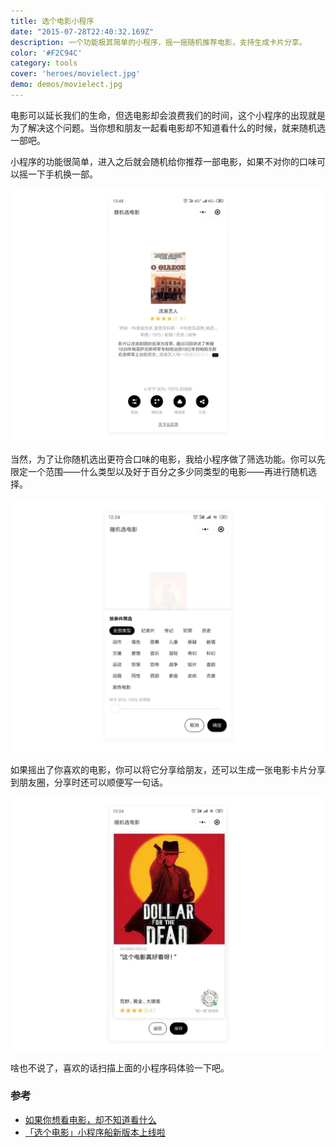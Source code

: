 ```yaml
---
title: 选个电影小程序
date: "2015-07-28T22:40:32.169Z"
description: 一个功能极其简单的小程序，摇一摇随机推荐电影，支持生成卡片分享。
color: '#F2C94C'
category: tools
cover: 'heroes/movielect.jpg'
demo: demos/movielect.jpg
---
```


电影可以延长我们的生命，但选电影却会浪费我们的时间，这个小程序的出现就是为了解决这个问题。当你想和朋友一起看电影却不知道看什么的时候，就来随机选一部吧。

小程序的功能很简单，进入之后就会随机给你推荐一部电影，如果不对你的口味可以摇一下手机换一部。

![](./overview.jpg)

当然，为了让你随机选出更符合口味的电影，我给小程序做了筛选功能。你可以先限定一个范围——什么类型以及好于百分之多少同类型的电影——再进行随机选择。

![](./filter.jpeg)

如果摇出了你喜欢的电影，你可以将它分享给朋友，还可以生成一张电影卡片分享到朋友圈，分享时还可以顺便写一句话。

![](./share.jpeg)

啥也不说了，喜欢的话扫描上面的小程序码体验一下吧。

### 参考
- [如果你想看电影，却不知道看什么](https://mp.weixin.qq.com/s/4IyqP3jat9dFDDZsnxgpOg)
- [「选个电影」小程序船新版本上线啦](https://mp.weixin.qq.com/s/J9sPbhaNtbUlBuxEKYH5Pw)